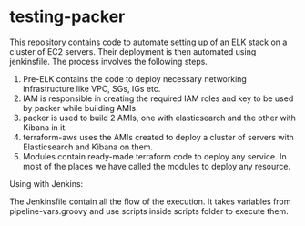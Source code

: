 # testing-packer
This repository contains code to automate setting up of an ELK stack on a cluster of EC2 servers. Their deployment is then automated using jenkinsfile. The process involves the following steps.

1. Pre-ELK contains the code to deploy necessary networking infrastructure like VPC, SGs, IGs etc.
2. IAM is responsible in creating the required IAM roles and key to be used by packer while building AMIs.
3. packer is used to build 2 AMIs, one with elasticsearch and the other with Kibana in it.
4. terraform-aws uses the AMIs created to deploy a cluster of servers with Elasticsearch and Kibana on them.
5. Modules contain ready-made terraform code to deploy any service. In most of the places we have called the modules to deploy any resource.

Using with Jenkins:

The Jenkinsfile contain all the flow of the execution. It takes variables from pipeline-vars.groovy and use scripts inside scripts folder to execute them.

